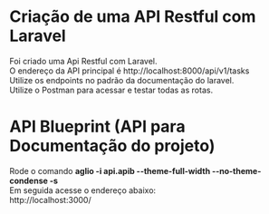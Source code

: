 # Criação de uma API Restful com Laravel
Foi criado uma Api Restful com Laravel.<br>
O endereço da API principal é http://localhost:8000/api/v1/tasks<br>
Utilize os endpoints no padrão da documentação do laravel.<br>
Utilize o Postman para acessar e testar todas as rotas.<br>

# API Blueprint (API para Documentação do projeto)
Rode o comando <strong>aglio -i api.apib --theme-full-width --no-theme-condense -s</strong><br>
Em seguida acesse o endereço abaixo:<br>
http://localhost:3000/